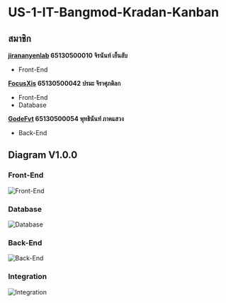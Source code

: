 # US-1-IT-Bangmod-Kradan-Kanban

## สมาชิก 
**[jirananyenlab](https://www.github.com/jirananyenlab)  65130500010 จิรนันท์ เย็นลับ**

- Front-End

**[FocusXis](https://www.github.com/FocusXis)  65130500042 ปรมะ จิราศุภดิลก**

- Front-End
- Database

**[GodeFvt](https://www.github.com/GodeFvt)  65130500054 พุทธินันท์ ภาคแสวง**

- Back-End

## Diagram V1.0.0
### Front-End
![Front-End](https://github.com/user-attachments/assets/ac9f4bba-8f25-45a7-b1f5-37887d00654d)

### Database
![Database](https://github.com/user-attachments/assets/e4d043a7-5c74-493f-8cc1-59750b26a4fe)

### Back-End
![Back-End](https://github.com/user-attachments/assets/038bbd6d-7275-442a-926f-fe2b4db6cf9d)


### Integration
![Integration](https://github.com/user-attachments/assets/8cce56f7-347f-4367-96d7-a60e373ad500)
